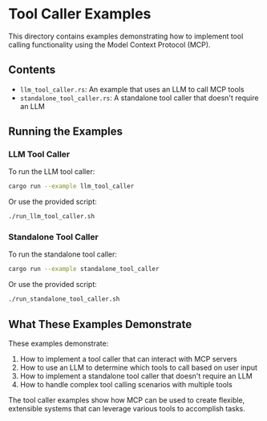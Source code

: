 # Tool Caller Examples

This directory contains examples demonstrating how to implement tool calling functionality using the Model Context Protocol (MCP).

## Contents

- `llm_tool_caller.rs`: An example that uses an LLM to call MCP tools
- `standalone_tool_caller.rs`: A standalone tool caller that doesn't require an LLM

## Running the Examples

### LLM Tool Caller

To run the LLM tool caller:

```bash
cargo run --example llm_tool_caller
```

Or use the provided script:

```bash
./run_llm_tool_caller.sh
```

### Standalone Tool Caller

To run the standalone tool caller:

```bash
cargo run --example standalone_tool_caller
```

Or use the provided script:

```bash
./run_standalone_tool_caller.sh
```

## What These Examples Demonstrate

These examples demonstrate:

1. How to implement a tool caller that can interact with MCP servers
2. How to use an LLM to determine which tools to call based on user input
3. How to implement a standalone tool caller that doesn't require an LLM
4. How to handle complex tool calling scenarios with multiple tools

The tool caller examples show how MCP can be used to create flexible, extensible systems that can leverage various tools to accomplish tasks. 